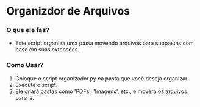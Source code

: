 # Organizdor de Arquivos
### O que ele faz? 
- Este script organiza uma pasta movendo arquivos para subpastas com base em suas extensões.
### Como Usar?
  1. Coloque o script organizador.py na pasta que você deseja organizar.
  2. Execute o script.
  3. Ele criará pastas como 'PDFs', 'Imagens', etc., e moverá os arquivos para lá.
